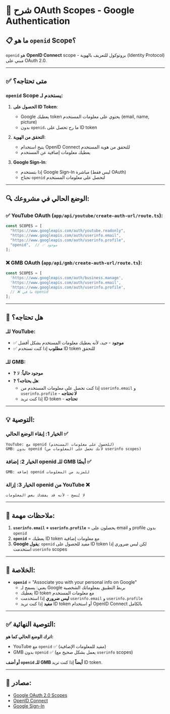 # 🔐 شرح OAuth Scopes - Google Authentication

## 📋 ما هو `openid` Scope؟

`openid` هو **OpenID Connect** scope - بروتوكول للتعريف بالهوية (Identity Protocol) مبني على OAuth 2.0.

---

## ✅ متى تحتاجه؟

### `openid` Scope يستخدم لـ:

1. **الحصول على ID Token**:
   - Google يعطيك token يحتوي على معلومات المستخدم (email, name, picture)
   - بدون `openid`، ما رح تحصل على ID token

2. **التحقق من الهوية**:
   - يتيح استخدام OpenID Connect للتحقق من هوية المستخدم
   - يعطيك معلومات إضافية عن المستخدم

3. **Google Sign-In**:
   - إذا بتستخدم Google Sign-In مباشرة (ليس فقط OAuth)
   - تحتاج `openid` لتحصل على معلومات المستخدم

---

## 🔍 الوضع الحالي في مشروعك:

### ✅ YouTube OAuth (`app/api/youtube/create-auth-url/route.ts`):
```typescript
const SCOPES = [
  "https://www.googleapis.com/auth/youtube.readonly",
  "https://www.googleapis.com/auth/userinfo.email",
  "https://www.googleapis.com/auth/userinfo.profile",
  "openid",  // ✅ موجود
];
```

### ❌ GMB OAuth (`app/api/gmb/create-auth-url/route.ts`):
```typescript
const SCOPES = [
  'https://www.googleapis.com/auth/business.manage',
  'https://www.googleapis.com/auth/userinfo.email',
  'https://www.googleapis.com/auth/userinfo.profile',
  // ❌ ما في openid
];
```

---

## 🤔 هل تحتاجه؟

### للـ YouTube:
- ✅ **موجود** - جيد، لأنه يعطيك معلومات المستخدم بشكل أفضل
- ✅ **مطلوب** إذا كنت تستخدم ID token للتحقق

### للـ GMB:
- ❓ **موجود حالياً**: لا
- ❓ **هل يحتاجه؟**: 
  - إذا كنت تحصل على معلومات المستخدم من `userinfo.email` و `userinfo.profile` - **لا تحتاجه**
  - إذا كنت تريد ID token - **تحتاجه**

---

## 💡 التوصية:

### الخيار 1: إبقاء الوضع الحالي ✅
```
YouTube: مع openid (للحصول على معلومات المستخدم)
GMB: بدون openid (لأنك تحصل على المعلومات من userinfo scopes)
```

### الخيار 2: إضافة openid للـ GMB أيضًا ✅
```
GMB: إضافة openid للمزيد من المعلومات
```

### الخيار 3: إزالة openid من YouTube ❌
```
لا يُنصح - لأنه قد يفقدك بعض المعلومات
```

---

## 📝 ملاحظات مهمة:

1. **`userinfo.email` + `userinfo.profile`** = يحصلون على email و profile بدون `openid`
2. **`openid`** = يعطيك ID token مع معلومات إضافية
3. **Google يقول**: `openid` مفيد للحصول على ID token لكن ليس ضروري إذا استخدمت `userinfo` scopes

---

## 🎯 الخلاصة:

- **`openid`** = "Associate you with your personal info on Google"
  - يعني: يسمح لـ Google بربط التطبيق بمعلوماتك الشخصية
  - يعطيك ID token مع معلومات المستخدم
  - **ليس ضروري** إذا استخدمت `userinfo.email` و `userinfo.profile`
  - **مفيد** إذا كنت تريد ID token أو استخدام OpenID Connect بالكامل

---

## ✅ التوصية النهائية:

**اترك الوضع الحالي كما هو:**
- YouTube مع `openid` ✅ (مفيد للمعلومات الإضافية)
- GMB بدون `openid` ✅ (يعمل بشكل صحيح مع `userinfo` scopes)

**أو أضف `openid` للـ GMB أيضاً** إذا كنت تريد ID token.

---

## 🔗 مصادر:

- [Google OAuth 2.0 Scopes](https://developers.google.com/identity/protocols/oauth2/scopes)
- [OpenID Connect](https://openid.net/connect/)
- [Google Sign-In](https://developers.google.com/identity/sign-in/web/sign-in)

